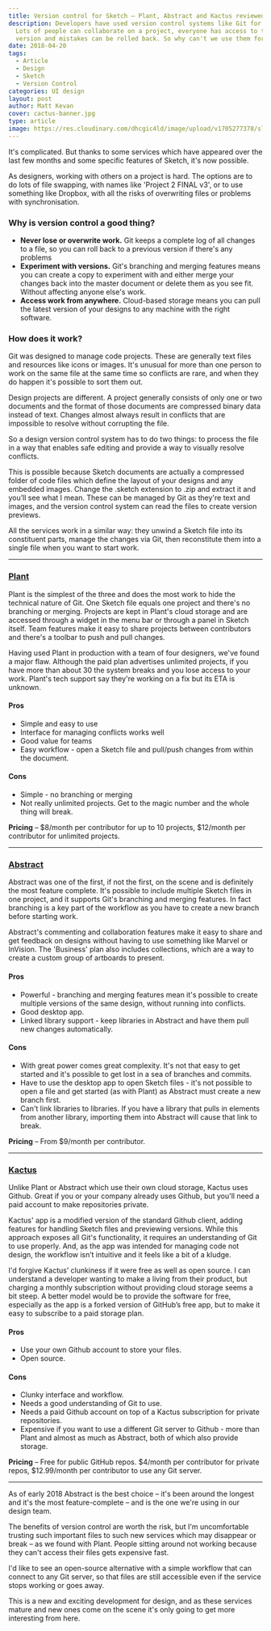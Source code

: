 ```yaml
---
title: Version control for Sketch – Plant, Abstract and Kactus reviewed
description: Developers have used version control systems like Git for years.
  Lots of people can collaborate on a project, everyone has access to the latest
  version and mistakes can be rolled back. So why can't we use them for design?
date: 2018-04-20
tags:
  - Article
  - Design
  - Sketch
  - Version Control
categories: UI design
layout: post
author: Matt Kevan
cover: cactus-banner.jpg
type: article
image: https://res.cloudinary.com/dhcgic4ld/image/upload/v1705277378/slc1/412.png
---
```


It's complicated. But thanks to some services which have appeared over the last few months and some specific features of Sketch, it's now possible.

As designers, working with others on a project is hard. The options are to do lots of file swapping, with names like 'Project 2 FINAL v3', or to use something like Dropbox, with all the risks of overwriting files or problems with synchronisation.

### Why is version control a good thing?

* **Never lose or overwrite work.** Git keeps a complete log of all changes to a file, so you can roll back to a previous version if there's any problems
* **Experiment with versions.** Git's branching and merging features means you can create a copy to experiment with and either merge your changes back into the master document or delete them as you see fit. Without affecting anyone else's work. 
* **Access work from anywhere.** Cloud-based storage means you can pull the latest version of your designs to any machine with the right software.

### How does it work?

Git was designed to manage code projects. These are generally text files and resources like icons or images. It's unusual for more than one person to work on the same file at the same time so conflicts are rare, and when they do happen it's possible to sort them out.

Design projects are different. A project generally consists of only one or two documents and the format of those documents are compressed binary data instead of text. Changes almost always result in conflicts that are impossible to resolve without corrupting the file.

So a design version control system has to do two things: to process the file in a way that enables safe editing and provide a way to visually resolve conflicts.

This is possible because Sketch documents are actually a compressed folder of code files which define the layout of your designs and any embedded images. Change the .sketch extension to .zip and extract it and you’ll see what I mean. These can be  managed by Git as they're text and images, and the version control system can read the files to create version previews. 

All the services work in a similar way: they unwind a Sketch file into its constituent parts, manage the changes via Git, then reconstitute them into a single file when you want to start work.

<hr>

### [Plant](https://plantapp.io/)

Plant is the simplest of the three and does the most work to hide the technical nature of Git. One Sketch file equals one project and there's no branching or merging. Projects are kept in Plant's cloud storage and are accessed through a widget in the menu bar or through a panel in Sketch itself. Team features make it easy to share projects between contributors and there's a toolbar  to push and pull changes.

Having used Plant in production with a team of four designers, we've found a major flaw. Although the paid plan advertises unlimited projects, if you have more than about 30 the system breaks and you lose access to your work. Plant's tech support say they're working on a fix but its ETA is unknown.

#### Pros
* Simple and easy to use
* Interface for managing conflicts works well
* Good value for teams
* Easy workflow - open a Sketch file and pull/push changes from within the document.

#### Cons
* Simple - no branching or merging
* Not really unlimited projects. Get to the magic number and the whole thing will break.

**Pricing** – $8/month per contributor for up to 10 projects, $12/month per contributor for unlimited projects.

<hr>

### [Abstract](https://www.abstract.com)

Abstract was one of the first, if not the first, on the scene and is definitely the most feature complete. It's possible to include multiple Sketch files in one project, and it supports Git's branching and merging features. In fact branching is a key part of the workflow as you have to create a new branch before starting work. 

Abstract's commenting and collaboration features make it easy to share and get feedback on designs without having to use something like Marvel or InVision. The 'Business' plan also includes collections, which are a way to create a custom group of artboards to present.

#### Pros
* Powerful - branching and merging features mean it's possible to create multiple versions of the same design, without running into conflicts.
* Good desktop app.
* Linked library support - keep libraries in Abstract and have them pull new changes automatically.

#### Cons
* With great power comes great complexity. It's not that easy to get started and it's possible to get lost in a sea of branches and commits.
* Have to use the desktop app to open Sketch files - it's not possible to open a file and get started (as with Plant) as Abstract must create a new branch first.
* Can't link libraries to libraries. If you have a library that pulls in elements from another library, importing them into Abstract will cause that link to break.

**Pricing** – From $9/month per contributor.

<hr>

### [Kactus](https://kactus.io)

Unlike Plant or Abstract which use their own cloud storage, Kactus uses Github. Great if you or your company already uses Github, but  you'll need a paid account to make repositories private. 

Kactus' app is a modified version of the standard Github client, adding features for handling Sketch files and previewing versions. While this approach exposes all Git's functionality, it requires an understanding of Git to use properly. And, as the app was intended for managing code not design, the workflow isn’t intuitive and it feels like a bit of a kludge.

I'd forgive Kactus’ clunkiness if it were free as well as open source. I can understand a developer wanting to make a living from their product, but charging a monthly subscription without providing cloud storage seems a bit steep. A better model would be to provide the software for free, especially as the app is a forked version of GitHub’s free app, but to make it easy to subscribe to a paid storage plan. 

#### Pros

- Use your own Github account to store your files.
- Open source.

#### Cons
- Clunky interface and workflow. 
- Needs a good understanding of Git to use. 
- Needs a paid Github account on top of a Kactus subscription for private repositories. 
- Expensive if you want to use a different Git server to Github - more than Plant and almost as much as Abstract, both of which also provide storage.

**Pricing** – Free for public GitHub repos. $4/month per contributor for private repos, $12.99/month per contributor to use any Git server. 

<hr>

As of early 2018 Abstract is the best choice – it's been around the longest and it's the most feature-complete – and is the one we're using in our design team.

The benefits of version control are worth the risk, but I'm uncomfortable trusting such important files to such new services which may disappear or break – as we found with Plant. People sitting around not working because they can't access their files gets expensive fast.

I'd like to see an open-source alternative with a simple workflow that can connect to any Git server, so that files are still accessible even if the service stops working or goes away.

This is a new and exciting development for design, and as these services mature and new ones come on the scene it's only going to get more interesting from here.
